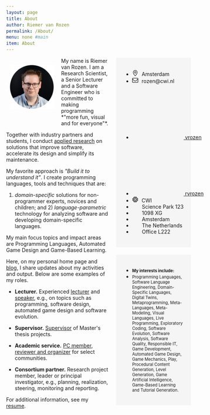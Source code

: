 ```yaml
---
layout: page
title: About
author: Riemer van Rozen
permalink: /About/
menu: none #main
item: About
---
```

<img src="/assets/rozen.png" style="float: left; width: 120px; 
padding-left: 10px; padding-top:20px; padding-right: 20px; padding-bottom: 50px;">

<div style="float: right; min-width: 30%; padding-left:20px; white-space: nowrap; inline-size: min-content;">
<div style="padding: 20px; background-color: whitesmoke;">
    <ul class="social-media-list">
      <li><img src="/assets/pin.svg" style="width: 16px; padding-right: 10px;"><span>Amsterdam</span></li>
      <li><img src="/assets/envelope.svg" style="width: 16px; padding-right: 6px;"> <span>rozen@cwi.nl</span></li>
      <li><a href="https://github.com/vrozen"><svg class="svg-icon"><use xlink:href="/assets/minima-social-icons.svg#github"></use></svg> <span>vrozen</span></a></li>
      <li><a href="https://www.twitter.com/rvrozen"><svg class="svg-icon"><use xlink:href="/assets/minima-social-icons.svg#twitter"></use></svg> <span>rvrozen</span></a></li>
      <li><img src="/assets/chip.svg" style="width: 16px; padding-right: 6px;">
      <span>CWI</span></li>
      <li><span style="padding-left:20pt">Science Park 123</span></li>
      <li><span style="padding-left:20pt">1098 XG</span></li>
      <li><span style="padding-left:20pt">Amsterdam</span></li>
      <li><span style="padding-left:20pt">The Netherlands</span></li>
      <li><span style="padding-left:20pt">Office L222</span></li>
</ul>
</div>
<div style="padding: 10px"></div>
<div style="padding: 20px; background-color: whitesmoke;">
    <ul class="social-media-list">
      <li><div style="font-size: 0.8em; font-weight:bold; white-space: nowrap;">My interests include:</div></li>
      <li><div style="font-size: 0.8em; white-space: normal;">Programming Languages, Software Language Engineering, Domain-Specific Languages, Digital Twins, Metaprogramming, Meta-Languages, Meta-Modeling, Visual Languages, Live Programming, Exploratory Coding, Software Evolution, Software Analysis, Software Quality, Responsible IT, Game Development, Automated Game Design, Game Mechanics, Play, Procedural Content Generation, Level Generation, Game Artificial Intelligence, Game-Based Learning and Tutorial Generation.</div></li>
    </ul>
</div>
</div>
My name is Riemer van Rozen.
I am a Research Scientist, a Senior Lecturer and a Software Engineer
who is committed to making programming *"more fun, visual and for everyone"*.

Together with industry partners and students,
I conduct [applied research](/Research/) on solutions
that improve software, accelerate its design and simplify its maintenance.

My favorite approach is *"Build it to understand it"*.
I create programming languages, tools and techniques that are:
1) *domain-specific* solutions for non-programmer experts, novices and children;
and 2) *language-parametric* technology for 
analyzing software and developing domain-specific languages.

My main focus topics and impact areas are
Programming Languages, Automated Game Design and Game-Based Learning.

Here, on my personal home page and [blog](/Blog/), 
I share updates about my activities and output.
Below are some examples of my roles.

* **Lecturer.** Experienced [lecturer](/Teaching/) and [speaker](/Talks/), e.g., on topics such as programming, software design, automated game design and software evolution.

* **Supervisor.** [Supervisor](/Supervision/) of Master's thesis projects.

* **Academic service.** [PC member, reviewer and organizer](/Service/) for select communities.

* **Consortium partner.** Research project member, leader or principal investigator, e.g., planning, realization, steering, monitoring and reporting.

For additional information, see my [resume](/assets/Resume_vRozen.pdf).
